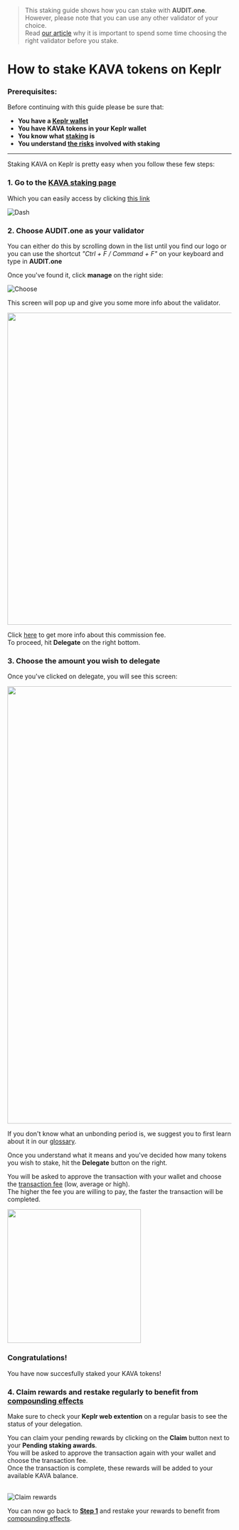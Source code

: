   > This staking guide shows how you can stake with **AUDIT.one**. <br>
  > However, please note that you can use any other validator of your choice. <br>
  > Read [our article](Importance_of_choosing_the_right_validator.md) why it is important to spend some time choosing the right validator before you stake.

# How to stake KAVA tokens on Keplr

### Prerequisites:

Before continuing with this guide please be sure that:

- **You have a [Keplr wallet](How_to_create_a_Keplr_wallet.md)**
- **You have KAVA tokens in your Keplr wallet**
- **You know what [staking](What_is_staking.md) is**
- **You understand [the risks](Risks_of_staking.md) involved with staking**

***


Staking KAVA on Keplr is pretty easy when you follow these few steps:

### **1.  Go to the <a name="step1"> [KAVA staking page](https://wallet.keplr.app/#/kava/stake) </a>**

Which you can easily access by clicking [this link](https://wallet.keplr.app/#/kava/stake)

![Dash](https://user-images.githubusercontent.com/95366163/154649562-211c27c8-44a4-473e-a748-9f9b6741085a.png)


### **2.  Choose AUDIT.one as your validator**

You can either do this by scrolling down in the list until you find our logo or you can use the shortcut _"Ctrl + F / Command + F"_ on your keyboard and type in **AUDIT.one**

Once you've found it, click **manage** on the right side:

![Choose](https://user-images.githubusercontent.com/95366163/154650240-7724e692-d6ce-476e-bccd-2e71ba5e9197.png)

This screen will pop up and give you some more info about the validator. 

<img width="700" src="https://user-images.githubusercontent.com/95366163/156751732-c8e143d2-7703-41ac-8032-8930223fdf22.png">

Click [here](Validator_fee.md) to get more info about this commission fee. <br>
To proceed, hit **Delegate** on the right bottom.


### **3.  Choose the amount you wish to delegate**

Once you've clicked on delegate, you will see this screen:

<img width="981" src="https://user-images.githubusercontent.com/95366163/154650364-504ff5d4-e487-4fe1-979a-b7e7e5e617e0.png">

If you don't know what an unbonding period is, we suggest you to first learn about it in our [glossary](Unbonding_period.md).

Once you understand what it means and you've decided how many tokens you wish to stake, hit the **Delegate** button on the right.

You will be asked to approve the transaction with your wallet and choose the [transaction fee](Transaction_fees.md) (low, average or high). <br>
The higher the fee you are willing to pay, the faster the transaction will be completed.

<img width="300" src="https://user-images.githubusercontent.com/95366163/154650431-7b45dbec-bd7a-4495-8fbb-6023a1f62b60.png">


### **Congratulations!** 
You have now succesfully staked your KAVA tokens!


### **4.  Claim rewards and restake regularly to benefit from [compounding effects](Compounding_interest.md)**

Make sure to check your **Keplr web extention** on a regular basis to see the status of your delegation.

You can claim your pending rewards by clicking on the **Claim** button next to your **Pending staking awards**.<br>
You will be asked to approve the transaction again with your wallet and choose the transaction fee. <br>
Once the transaction is complete, these rewards will be added to your available KAVA balance. <br> <br>

![Claim rewards](https://user-images.githubusercontent.com/95366163/156751845-f5d823a1-177e-4952-9090-40dbd58af812.png)

You can now go back to [**Step 1**](#step1) and restake your rewards to benefit from [compounding effects](Compounding_interest.md).
